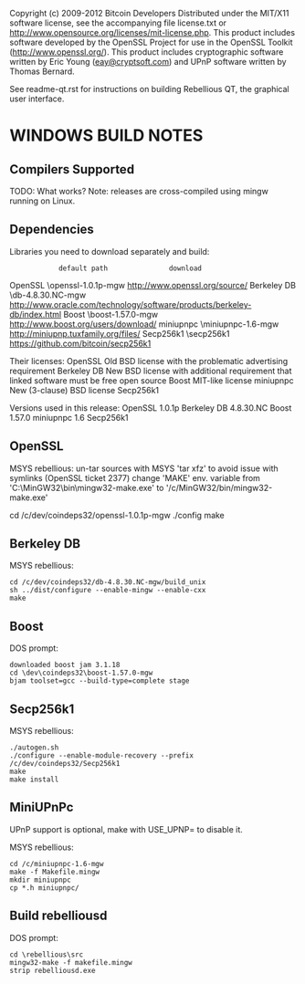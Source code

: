 Copyright (c) 2009-2012 Bitcoin Developers
Distributed under the MIT/X11 software license, see the accompanying
file license.txt or http://www.opensource.org/licenses/mit-license.php.
This product includes software developed by the OpenSSL Project for use in
the OpenSSL Toolkit (http://www.openssl.org/).  This product includes
cryptographic software written by Eric Young (eay@cryptsoft.com) and UPnP
software written by Thomas Bernard.


See readme-qt.rst for instructions on building Rebellious QT, the
graphical user interface.

WINDOWS BUILD NOTES
===================

Compilers Supported
-------------------
TODO: What works?
Note: releases are cross-compiled using mingw running on Linux.


Dependencies
------------
Libraries you need to download separately and build:

                default path               download
OpenSSL         \openssl-1.0.1p-mgw        http://www.openssl.org/source/
Berkeley DB     \db-4.8.30.NC-mgw          http://www.oracle.com/technology/software/products/berkeley-db/index.html
Boost           \boost-1.57.0-mgw          http://www.boost.org/users/download/
miniupnpc       \miniupnpc-1.6-mgw         http://miniupnp.tuxfamily.org/files/
Secp256k1       \secp256k1                 https://github.com/bitcoin/secp256k1

Their licenses:
OpenSSL        Old BSD license with the problematic advertising requirement
Berkeley DB    New BSD license with additional requirement that linked software must be free open source
Boost          MIT-like license
miniupnpc      New (3-clause) BSD license
Secp256k1

Versions used in this release:
OpenSSL      1.0.1p
Berkeley DB  4.8.30.NC
Boost        1.57.0
miniupnpc    1.6
Secp256k1    


OpenSSL
-------
MSYS rebellious:
un-tar sources with MSYS 'tar xfz' to avoid issue with symlinks (OpenSSL ticket 2377)
change 'MAKE' env. variable from 'C:\MinGW32\bin\mingw32-make.exe' to '/c/MinGW32/bin/mingw32-make.exe'

cd /c/dev/coindeps32/openssl-1.0.1p-mgw
./config
make

Berkeley DB
-----------
MSYS rebellious:

    cd /c/dev/coindeps32/db-4.8.30.NC-mgw/build_unix
    sh ../dist/configure --enable-mingw --enable-cxx
    make

Boost
-----
DOS prompt:

    downloaded boost jam 3.1.18
    cd \dev\coindeps32\boost-1.57.0-mgw
    bjam toolset=gcc --build-type=complete stage

Secp256k1
-----------
MSYS rebellious:

    ./autogen.sh
    ./configure --enable-module-recovery --prefix /c/dev/coindeps32/Secp256k1
    make
    make install

MiniUPnPc
---------
UPnP support is optional, make with USE_UPNP= to disable it.

MSYS rebellious:

    cd /c/miniupnpc-1.6-mgw
    make -f Makefile.mingw
    mkdir miniupnpc
    cp *.h miniupnpc/

Build rebelliousd
-------
DOS prompt:

    cd \rebellious\src
    mingw32-make -f makefile.mingw
    strip rebelliousd.exe
